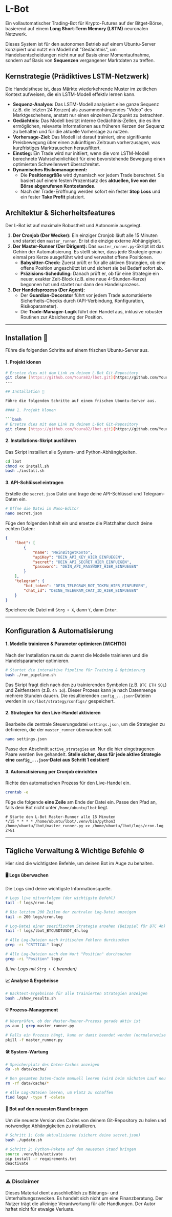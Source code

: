 # L-Bot

Ein vollautomatischer Trading-Bot für Krypto-Futures auf der Bitget-Börse, basierend auf einem **Long Short-Term Memory (LSTM)** neuronalen Netzwerk.

Dieses System ist für den autonomen Betrieb auf einem Ubuntu-Server konzipiert und nutzt ein Modell mit "Gedächtnis", um Handelsentscheidungen nicht nur auf Basis einer Momentaufnahme, sondern auf Basis von **Sequenzen** vergangener Marktdaten zu treffen.

## Kernstrategie (Prädiktives LSTM-Netzwerk)

Die Handelsthese ist, dass Märkte wiederkehrende Muster im zeitlichen Kontext aufweisen, die ein LSTM-Modell effektiv lernen kann.

* **Sequenz-Analyse:** Das LSTM-Modell analysiert eine ganze Sequenz (z.B. die letzten 24 Kerzen) als zusammenhängendes "Video" des Marktgeschehens, anstatt nur einen einzelnen Zeitpunkt zu betrachten.
* **Gedächtnis:** Das Modell besitzt interne Gedächtnis-Zellen, die es ihm ermöglichen, relevante Informationen aus früheren Kerzen der Sequenz zu behalten und für die aktuelle Vorhersage zu nutzen.
* **Vorhersage-Ziel:** Das Modell ist darauf trainiert, eine signifikante Preisbewegung über einen zukünftigen Zeitraum vorherzusagen, was kurzfristiges Marktrauschen herausfiltert.
* **Einstieg:** Ein Trade wird nur initiiert, wenn die vom LSTM-Modell berechnete Wahrscheinlichkeit für eine bevorstehende Bewegung einen optimierten Schwellenwert überschreitet.
* **Dynamisches Risikomanagement:**
    * Die **Positionsgröße** wird dynamisch vor jedem Trade berechnet. Sie basiert auf einem festen Prozentsatz des **aktuellen, live von der Börse abgerufenen Kontostandes**.
    * Nach der Trade-Eröffnung werden sofort ein fester **Stop Loss** und ein fester **Take Profit** platziert.

## Architektur & Sicherheitsfeatures

Der L-Bot ist auf maximale Robustheit und Autonomie ausgelegt.

1.  **Der Cronjob (Der Wecker):** Ein einziger Cronjob läuft alle 15 Minuten und startet den `master_runner`. Er ist die einzige externe Abhängigkeit.
2.  **Der Master-Runner (Der Dirigent):** Das `master_runner.py`-Skript ist das Gehirn der Automatisierung. Es stellt sicher, dass jede Strategie genau einmal pro Kerze ausgeführt wird und verwaltet offene Positionen.
    * **Babysitter-Check:** Zuerst prüft er für alle aktiven Strategien, ob eine offene Position ungeschützt ist und sichert sie bei Bedarf sofort ab.
    * **Präzisions-Scheduling:** Danach prüft er, ob für eine Strategie ein neuer, exakter Zeit-Block (z.B. eine neue 4-Stunden-Kerze) begonnen hat und startet nur dann den Handelsprozess.
3.  **Der Handelsprozess (Der Agent):**
    * Der **Guardian-Decorator** führt vor jedem Trade automatisierte Sicherheits-Checks durch (API-Verbindung, Konfiguration, Risikoparameter).
    * Die **Trade-Manager-Logik** führt den Handel aus, inklusive robuster Routinen zur Absicherung der Position.

---

## Installation 🚀

Führe die folgenden Schritte auf einem frischen Ubuntu-Server aus.

#### 1. Projekt klonen

```bash
# Ersetze dies mit dem Link zu deinem L-Bot Git-Repository
git clone [https://github.com/Youra82/lbot.git](https://github.com/Youra82/lbot.git)
---

## Installation 🚀

Führe die folgenden Schritte auf einem frischen Ubuntu-Server aus.

#### 1. Projekt klonen

```bash
# Ersetze dies mit dem Link zu deinem L-Bot Git-Repository
git clone [https://github.com/Youra82/lbot.git](https://github.com/Youra82/lbot.git)
````

#### 2\. Installations-Skript ausführen

Das Skript installiert alle System- und Python-Abhängigkeiten.

```bash
cd lbot
chmod +x install.sh
bash ./install.sh
```

#### 3\. API-Schlüssel eintragen

Erstelle die `secret.json` Datei und trage deine API-Schlüssel und Telegram-Daten ein.

```bash
# Öffne die Datei im Nano-Editor
nano secret.json
```

Füge den folgenden Inhalt ein und ersetze die Platzhalter durch deine echten Daten:

```json
{
    "lbot": [
        {
            "name": "MeinBitgetKonto",
            "apiKey": "DEIN_API_KEY_HIER_EINFUEGEN",
            "secret": "DEIN_API_SECRET_HIER_EINFUEGEN",
            "password": "DEIN_API_PASSWORT_HIER_EINFUEGEN"
        }
    ],
    "telegram": {
        "bot_token": "DEIN_TELEGRAM_BOT_TOKEN_HIER_EINFUEGEN",
        "chat_id": "DEINE_TELEGRAM_CHAT_ID_HIER_EINFUEGEN"
    }
}
```

Speichere die Datei mit `Strg + X`, dann `Y`, dann `Enter`.

-----

## Konfiguration & Automatisierung

#### 1\. Modelle trainieren & Parameter optimieren (WICHTIG)

Nach der Installation musst du zuerst die Modelle trainieren und die Handelsparameter optimieren.

```bash
# Startet die interaktive Pipeline für Training & Optimierung
bash ./run_pipeline.sh
```

Das Skript fragt dich nach den zu trainierenden Symbolen (z.B. `BTC ETH SOL`) und Zeitfenstern (z.B. `4h 1d`). Dieser Prozess kann je nach Datenmenge mehrere Stunden dauern. Die resultierenden `config_...json`-Dateien werden in `src/lbot/strategy/configs/` gespeichert.

#### 2\. Strategien für den Live-Handel aktivieren

Bearbeite die zentrale Steuerungsdatei `settings.json`, um die Strategien zu definieren, die der `master_runner` überwachen soll.

```bash
nano settings.json
```

Passe den Abschnitt `active_strategies` an. Nur die hier eingetragenen Paare werden live gehandelt. **Stelle sicher, dass für jede aktive Strategie eine `config_...json`-Datei aus Schritt 1 existiert\!**

#### 3\. Automatisierung per Cronjob einrichten

Richte den automatischen Prozess für den Live-Handel ein.

```bash
crontab -e
```

Füge die folgende **eine Zeile** am Ende der Datei ein. Passe den Pfad an, falls dein Bot nicht unter `/home/ubuntu/lbot` liegt.

```
# Starte den L-Bot Master-Runner alle 15 Minuten
*/15 * * * * /home/ubuntu/lbot/.venv/bin/python3 /home/ubuntu/lbot/master_runner.py >> /home/ubuntu/lbot/logs/cron.log 2>&1
```

-----

## Tägliche Verwaltung & Wichtige Befehle ⚙️

Hier sind die wichtigsten Befehle, um deinen Bot im Auge zu behalten.

#### 🖥️ Logs überwachen

Die Logs sind deine wichtigste Informationsquelle.

```bash
# Logs live mitverfolgen (der wichtigste Befehl)
tail -f logs/cron.log

# Die letzten 200 Zeilen der zentralen Log-Datei anzeigen
tail -n 200 logs/cron.log

# Log-Datei einer spezifischen Strategie ansehen (Beispiel für BTC 4h)
tail -f logs/lbot_BTCUSDTUSDT_4h.log

# Alle Log-Dateien nach kritischen Fehlern durchsuchen
grep -ri "CRITICAL" logs/

# Alle Log-Dateien nach dem Wort "Position" durchsuchen
grep -ri "Position" logs/
```

*(Live-Logs mit `Strg + C` beenden)*

#### 📈 Analyse & Ergebnisse

```bash
# Backtest-Ergebnisse für alle trainierten Strategien anzeigen
bash ./show_results.sh
```

#### 💡 Prozess-Management

```bash
# Überprüfen, ob der Master-Runner-Prozess gerade aktiv ist
ps aux | grep master_runner.py

# Falls ein Prozess hängt, kann er damit beendet werden (normalerweise nicht nötig)
pkill -f master_runner.py
```

#### 🛠️ System-Wartung

```bash
# Speicherplatz des Daten-Caches anzeigen
du -sh data/cache/

# Den gesamten Daten-Cache manuell leeren (wird beim nächsten Lauf neu aufgebaut)
rm -rf data/cache/*

# Alle Log-Dateien leeren, um Platz zu schaffen
find logs/ -type f -delete
```

#### 🔄 Bot auf den neuesten Stand bringen

Um die neueste Version des Codes von deinem Git-Repository zu holen und notwendige Abhängigkeiten zu installieren.

```bash
# Schritt 1: Code aktualisieren (sichert deine secret.json)
bash ./update.sh

# Schritt 2: Python-Pakete auf den neuesten Stand bringen
source .venv/bin/activate
pip install -r requirements.txt
deactivate
```

-----

### ⚠️ Disclaimer

Dieses Material dient ausschließlich zu Bildungs- und Unterhaltungszwecken. Es handelt sich nicht um eine Finanzberatung. Der Nutzer trägt die alleinige Verantwortung für alle Handlungen. Der Autor haftet nicht für etwaige Verluste.

```
```
